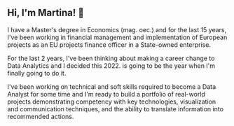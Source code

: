 ## Hi, I'm Martina! 👋

I have a Master's degree in Economics (mag. oec.) and for the last 15 years, I've been working in financial management and implementation of European projects as an EU projects finance officer in a State-owned enterprise.

For the last 2 years, I've been thinking about making a career change to Data Analytics and I decided this 2022. is going to be the year when I'm finally going to do it.

I've been working on technical and soft skills required to become a Data Analyst for some time and I'm ready to build a portfolio of real-world projects demonstrating competency with key technologies, visualization and communication techniques, and the ability to translate information into recommended actions.

